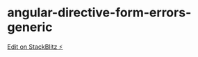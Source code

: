 # angular-directive-form-errors-generic

[Edit on StackBlitz ⚡️](https://stackblitz.com/edit/angular-directive-form-errors-generic)